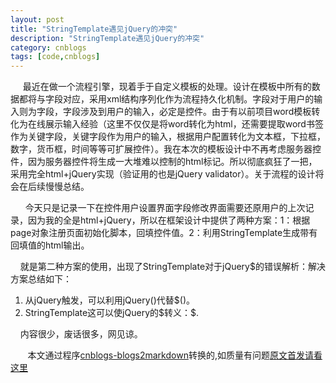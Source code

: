 ```yaml
---
layout: post
title: "StringTemplate遇见jQuery的冲突"
description: "StringTemplate遇见jQuery的冲突"
category: cnblogs
tags: [code,cnblogs]
---
```

&nbsp;&nbsp;&nbsp; &nbsp;最近在做一个流程引擎，现着手于自定义模板的处理。设计在模板中所有的数据都将与字段对应，采用xml结构序列化作为流程持久化机制。字段对于用户的输入则为字段，字段涉及到用户的输入，必定是控件。由于有以前项目word模板转化为在线展示输入经验（这里不仅仅是将word转化为html，还需要提取word书签作为关键字段，关键字段作为用户的输入，根据用户配置转化为文本框，下拉框，数字，货币框，时间等等可扩展控件）。我在本次的模板设计中不再考虑服务器控件，因为服务器控件将生成一大堆难以控制的html标记。所以彻底疯狂了一把，采用完全html+jQuery实现（验证用的也是jQuery validator）。关于流程的设计将会在后续慢慢总结。

&nbsp;&nbsp;&nbsp;&nbsp;&nbsp;&nbsp;今天只是记录一下在控件用户设置界面字段修改界面需要还原用户的上次记录，因为我的全是html+jQuery，所以在框架设计中提供了两种方案：1：根据page对象注册页面初始化脚本，回填控件值。2：利用StringTemplate生成带有回填值的html输出。

&nbsp;&nbsp;&nbsp; 就是第二种方案的使用，出现了StringTemplate对于jQuery$的错误解析：解决方案总结如下：

1.  从jQuery触发，可以利用jQuery()代替$()。
2.  StringTemplate这可以使jQuery的$转义：\$.

&nbsp;&nbsp;&nbsp; 内容很少，废话很多，网见谅。

&nbsp;&nbsp;&nbsp;&nbsp;&nbsp;&nbsp;&nbsp;本文通过程序[cnblogs-blogs2markdown](https://github.com/greengerong/cnblogs-blogs2markdown "cnblogs-blogs2markdown")转换的,如质量有问题[原文首发请看这里](http://www.cnblogs.com/whitewolf/archive/2011/09/21/2184488.html "原文首发")